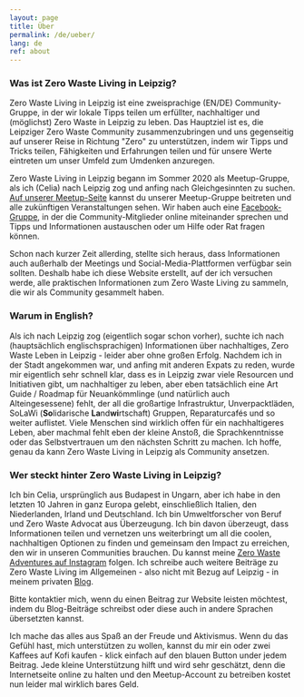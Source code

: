 ```yaml
---
layout: page
title: Über
permalink: /de/ueber/
lang: de
ref: about
---
```


### Was ist Zero Waste Living in Leipzig?

Zero Waste Living in Leipzig ist eine zweisprachige (EN/DE) Community-Gruppe, in der wir lokale Tipps teilen um erfüllter, nachhaltiger und (möglichst) Zero Waste in Leipzig zu leben. Das Hauptziel ist es, die Leipziger Zero Waste Community zusammenzubringen und uns gegenseitig auf unserer Reise in Richtung "Zero" zu unterstützen, indem wir Tipps und Tricks teilen, Fähigkeiten und Erfahrungen teilen und für unsere Werte eintreten um unser Umfeld zum Umdenken anzuregen.

Zero Waste Living in Leipzig begann im Sommer 2020 als Meetup-Gruppe, als ich (Celia) nach Leipzig zog und anfing nach Gleichgesinnten zu suchen.
[Auf unserer Meetup-Seite](https://www.meetup.com/Zero-Waste-Leipzig/) kannst du unserer Meetup-Gruppe beitreten und alle zukünftigen Veranstaltungen sehen.
Wir haben auch eine [Facebook-Gruppe](https://www.facebook.com/groups/280043056684330), in der die Community-Mitglieder online miteinander sprechen und Tipps und Informationen austauschen oder um Hilfe oder Rat fragen können.

Schon nach kurzer Zeit allerding, stellte sich heraus, dass Informationen auch außerhalb der Meetings und Social-Media-Plattformen verfügbar sein sollten. Deshalb habe ich diese Website erstellt, auf der ich versuchen werde, alle praktischen Informationen zum Zero Waste Living zu sammeln, die wir als Community gesammelt haben.

### Warum in English?

Als ich nach Leipzig zog (eigentlich sogar schon vorher), suchte ich nach (hauptsächlich englischsprachigen) Informationen über nachhaltiges, Zero Waste Leben in Leipzig - leider aber ohne großen Erfolg.
Nachdem ich in der Stadt angekommen war, und anfing mit anderen Expats zu reden, wurde mir eigentlich sehr schnell klar, dass es in Leipzig zwar viele Resourcen und Initiativen gibt, um nachhaltiger zu leben, aber eben tatsächlich eine Art Guide / Roadmap für Neuankömmlinge (und natürlich auch Alteingesessene) fehlt, der all die großartige Infrastruktur, Unverpacktläden, SoLaWi (**So**lidarische **La**nd**wi**rtschaft) Gruppen, Reparaturcafés und so weiter auflistet. Viele Menschen sind wirklich offen für ein nachhaltigeres Leben, aber machmal fehlt eben der kleine Anstoß, die Sprachkenntnisse oder das Selbstvertrauen um den nächsten Schritt zu machen. Ich hoffe, genau da kann Zero Waste Living in Leipzig als Community ansetzen.


### Wer steckt hinter Zero Waste Living in Leipzig?

Ich bin Celia, ursprünglich aus Budapest in Ungarn, aber ich habe in den letzten 10 Jahren in ganz Europa gelebt, einschließlich Italien, den Niederlanden, Irland und Deutschland. Ich bin Umweltforscher von Beruf und Zero Waste Advocat aus Überzeugung. Ich bin davon überzeugt, dass Informationen teilen und vernetzen uns weiterbringt um all die coolen, nachhaltigen Optionen zu finden und gemeinsam den Impact zu erreichen, den wir in unseren Communities brauchen. Du kannst meine [Zero Waste Adventures auf Instagram](https://www.instagram.com/zerowaste.adventures/) folgen. Ich schreibe auch weitere Beiträge zu Zero Waste Living im Allgemeinen - also nicht mit Bezug auf Leipzig - in meinem privaten [Blog](www.celiasomlai.com).

Bitte kontaktier mich, wenn du einen Beitrag zur Website leisten möchtest, indem du Blog-Beiträge schreibst oder diese auch in andere Sprachen übersetzten kannst.

Ich mache das alles aus Spaß an der Freude und Aktivismus. Wenn du das Gefühl hast, mich unterstützen zu wollen, kannst du mir ein oder zwei Kaffees auf Kofi kaufen - klick einfach auf den blauen Button under jedem Beitrag. Jede kleine Unterstützung hilft und wird sehr geschätzt, denn die Internetseite online zu halten und den Meetup-Account zu betreiben kostet nun leider mal wirklich bares Geld.
